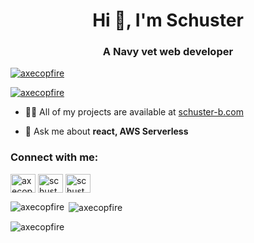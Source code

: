 <h1 align="center">Hi 👋, I'm Schuster</h1>
<h3 align="center">A Navy vet web developer</h3>

<p align="left"> <a href="https://github.com/ryo-ma/github-profile-trophy"><img src="https://github-profile-trophy.vercel.app/?username=axecopfire" alt="axecopfire" /></a> </p>

<p align="left"> <a href="https://twitter.com/schusterbraun" target="blank"><img src="https://img.shields.io/twitter/follow/axecopfire?logo=twitter&style=for-the-badge" alt="axecopfire" /></a> </p>

- 👨‍💻 All of my projects are available at [schuster-b.com](schuster-b.com)

- 💬 Ask me about **react, AWS Serverless**

<h3 align="left">Connect with me:</h3>
<p align="left">
<a href="https://codepen.io/axecopfire" target="blank"><img align="center" src="https://cdn.jsdelivr.net/npm/simple-icons@3.0.1/icons/codepen.svg" alt="axecopfire" height="30" width="40" /></a>
<a href="https://dev.to/schusterbraun" target="blank"><img align="center" src="https://cdn.jsdelivr.net/npm/simple-icons@3.0.1/icons/dev-dot-to.svg" alt="schusterbraun" height="30" width="40" /></a>
<a href="https://twitter.com/schusterbraun" target="blank"><img align="center" src="https://cdn.jsdelivr.net/npm/simple-icons@3.0.1/icons/twitter.svg" alt="schusterbraun" height="30" width="40" /></a>
</p>

<p><img align="left" src="https://github-readme-stats.vercel.app/api/top-langs?username=axecopfire&show_icons=true&locale=en&layout=compact" alt="axecopfire" /></p>

<p>&nbsp;<img align="center" src="https://github-readme-stats.vercel.app/api?username=axecopfire&show_icons=true&locale=en" alt="axecopfire" /></p>

<p><img align="center" src="https://github-readme-streak-stats.herokuapp.com/?user=axecopfire&" alt="axecopfire" /></p>
